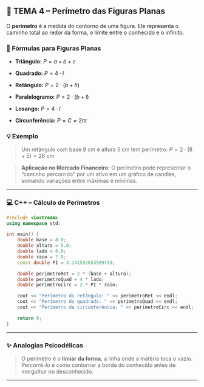 ## 📏 TEMA 4 – Perímetro das Figuras Planas

O **perímetro** é a medida do contorno de uma figura. Ele representa o caminho total ao redor da forma, o limite entre o conhecido e o infinito.

### 📐 Fórmulas para Figuras Planas

* **Triângulo:**
  $P = a + b + c$

* **Quadrado:**
  $P = 4 \cdot l$

* **Retângulo:**
  $P = 2 \cdot (b + h)$

* **Paralelogramo:**
  $P = 2 \cdot (b + l)$

* **Losango:**
  $P = 4 \cdot l$

* **Circunferência:**
  $P = C = 2\pi r$

### 💡 Exemplo

> Um retângulo com base $8$ cm e altura $5$ cm tem perímetro:
> $P = 2 \cdot (8 + 5) = 26 \text{ cm}$

> **Aplicação no Mercado Financeiro:** O perímetro pode representar o “caminho percorrido” por um ativo em um gráfico de candles, somando variações entre máximas e mínimas.

---

### 💻 C++ – Cálculo de Perímetros

```cpp
#include <iostream>
using namespace std;

int main() {
    double base = 8.0;
    double altura = 5.0;
    double lado = 6.0;
    double raio = 7.0;
    const double PI = 3.141592653589793;

    double perimetroRet = 2 * (base + altura);
    double perimetroQuad = 4 * lado;
    double perimetroCirc = 2 * PI * raio;

    cout << "Perímetro do retângulo: " << perimetroRet << endl;
    cout << "Perímetro do quadrado: " << perimetroQuad << endl;
    cout << "Perímetro da circunferência: " << perimetroCirc << endl;

    return 0;
}
```

---

### ✨ Analogias Psicodélicas

> O perímetro é o **limiar da forma**, a linha onde a matéria toca o vazio. Percorrê-lo é como contornar a borda do conhecido antes de mergulhar no desconhecido.

---

